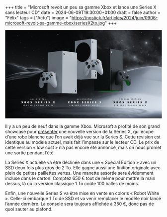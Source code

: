 +++
title = "Microsoft revoit un peu sa gamme Xbox et lance une Series X sans lecteur CD"
date = 2024-06-09T19:30:00+01:00
draft = false
author = "Félix"
tags = ["Actu"]
image = "https://nostick.fr/articles/2024/juin/0906-microsoft-revoit-sa-gamme-xbox/seriesX2to.jpg"
+++ 

![La nouvelle gamme Xbox](seriesX2to.jpg)

Il y a un peu de neuf dans la gamme Xbox. Microsoft a profité de son grand showcase pour [présenter](https://news.xbox.com/en-us/2024/06/09/xbox-series-x-s-new-console-options/) une nouvelle version de la Series X, qui écope d’une robe blanche que l’on avait déjà vue sur la Series S. Cette révision est identique au modèle actuel, mais fait l’impasse sur le lecteur CD. Le prix de cette version « low cost » n’a pas encore été annoncé, mais on nous promet une sortie pendant l’été.

La Series X actuelle va être déclinée dans une « Special Edition » avec un SSD deux fois plus gros de 2 To. Elle gagne aussi une finition originale avec plein de petites paillettes vertes. Une manette assortie sera évidemment incluse dans le carton. Comptez 650 € tout de même pour mettre la main dessus, là où la version classique 1 To coûte 100 balles de moins.

Enfin, une nouvelle Series S va être mise en vente en coloris « Robot White ». Celle-ci embarque 1 To de SSD et va venir remplacer le modèle noir lancé l’année dernière. La console sera toujours affichée à 350 €, donc pas de quoi sauter au plafond.